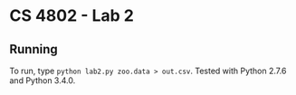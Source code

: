 # CS 4802 - Lab 2
## Running
To run, type `python lab2.py zoo.data > out.csv`.  Tested with Python 2.7.6 and Python 3.4.0.
